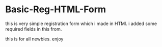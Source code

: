 # Basic-Reg-HTML-Form

this is very simple registration form which i made in HTMl. i added some required fields in this from.

this is for all newbies. enjoy
